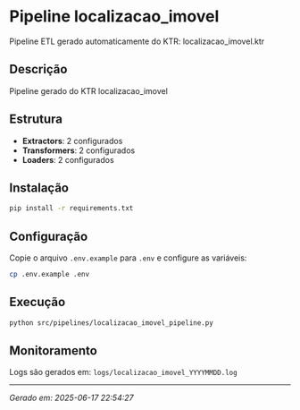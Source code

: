 # Pipeline localizacao_imovel

Pipeline ETL gerado automaticamente do KTR: localizacao_imovel.ktr

## Descrição
Pipeline gerado do KTR localizacao_imovel

## Estrutura
- **Extractors**: 2 configurados
- **Transformers**: 2 configurados  
- **Loaders**: 2 configurados

## Instalação
```bash
pip install -r requirements.txt
```

## Configuração
Copie o arquivo `.env.example` para `.env` e configure as variáveis:

```bash
cp .env.example .env
```

## Execução
```bash
python src/pipelines/localizacao_imovel_pipeline.py
```

## Monitoramento
Logs são gerados em: `logs/localizacao_imovel_YYYYMMDD.log`

---
*Gerado em: 2025-06-17 22:54:27*
